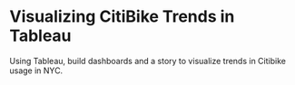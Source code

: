 # Visualizing CitiBike Trends in Tableau

Using Tableau, build dashboards and a story to visualize trends in Citibike usage in NYC. 
